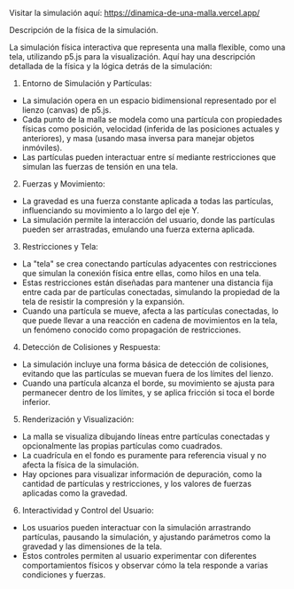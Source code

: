 Visitar la simulación aquí: https://dinamica-de-una-malla.vercel.app/

Descripción de la física de la simulación.

La simulación física interactiva que representa una malla flexible, como una tela, utilizando p5.js para
la visualización. Aquí hay una descripción detallada de la física y la lógica detrás de la simulación:

1. Entorno de Simulación y Partículas:
- La simulación opera en un espacio bidimensional representado por el lienzo (canvas) de p5.js.
- Cada punto de la malla se modela como una partícula con propiedades físicas como posición,
velocidad (inferida de las posiciones actuales y anteriores), y masa (usando masa inversa para manejar
objetos inmóviles).
- Las partículas pueden interactuar entre sí mediante restricciones que simulan las fuerzas de tensión
en una tela.

2. Fuerzas y Movimiento:
- La gravedad es una fuerza constante aplicada a todas las partículas, influenciando su movimiento a
lo largo del eje Y.
- La simulación permite la interacción del usuario, donde las partículas pueden ser arrastradas,
emulando una fuerza externa aplicada.

3. Restricciones y Tela:
- La "tela" se crea conectando partículas adyacentes con restricciones que simulan la conexión física
entre ellas, como hilos en una tela.
- Estas restricciones están diseñadas para mantener una distancia fija entre cada par de partículas
conectadas, simulando la propiedad de la tela de resistir la compresión y la expansión.
- Cuando una partícula se mueve, afecta a las partículas conectadas, lo que puede llevar a una
reacción en cadena de movimientos en la tela, un fenómeno conocido como propagación de
restricciones.

4. Detección de Colisiones y Respuesta:
- La simulación incluye una forma básica de detección de colisiones, evitando que las partículas se
muevan fuera de los límites del lienzo.
- Cuando una partícula alcanza el borde, su movimiento se ajusta para permanecer dentro de los
límites, y se aplica fricción si toca el borde inferior.

5. Renderización y Visualización:
- La malla se visualiza dibujando líneas entre partículas conectadas y opcionalmente las propias
partículas como cuadrados.
- La cuadrícula en el fondo es puramente para referencia visual y no afecta la física de la simulación.
- Hay opciones para visualizar información de depuración, como la cantidad de partículas y
restricciones, y los valores de fuerzas aplicadas como la gravedad.

6. Interactividad y Control del Usuario:
- Los usuarios pueden interactuar con la simulación arrastrando partículas, pausando la simulación, y
ajustando parámetros como la gravedad y las dimensiones de la tela.
- Estos controles permiten al usuario experimentar con diferentes comportamientos físicos y observar
cómo la tela responde a varias condiciones y fuerzas.
